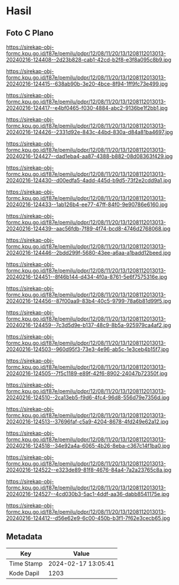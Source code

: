 # Hasil

## Foto C Plano

https://sirekap-obj-formc.kpu.go.id/f87e/pemilu/pdpr/12/08/11/20/13/1208112013013-20240216-124408--2d23b828-cab1-42cd-b2f8-e3f8a095c8b9.jpg

https://sirekap-obj-formc.kpu.go.id/f87e/pemilu/pdpr/12/08/11/20/13/1208112013013-20240216-124415--638ab90b-3e20-4bce-8f94-1ff9fc73e499.jpg

https://sirekap-obj-formc.kpu.go.id/f87e/pemilu/pdpr/12/08/11/20/13/1208112013013-20240216-124417--e4bf0465-f030-4884-abc2-9136be1f2bb1.jpg

https://sirekap-obj-formc.kpu.go.id/f87e/pemilu/pdpr/12/08/11/20/13/1208112013013-20240216-124426--2331d92e-843c-44bd-830a-d84a81ba4697.jpg

https://sirekap-obj-formc.kpu.go.id/f87e/pemilu/pdpr/12/08/11/20/13/1208112013013-20240216-124427--dad1eba4-aa87-4388-b882-08d08363f429.jpg

https://sirekap-obj-formc.kpu.go.id/f87e/pemilu/pdpr/12/08/11/20/13/1208112013013-20240216-124430--d00edfa5-4add-445d-b9d5-73f2e2cdd9a1.jpg

https://sirekap-obj-formc.kpu.go.id/f87e/pemilu/pdpr/12/08/11/20/13/1208112013013-20240216-124433--1ab126b4-ee77-47ff-84f0-9e90786e6160.jpg

https://sirekap-obj-formc.kpu.go.id/f87e/pemilu/pdpr/12/08/11/20/13/1208112013013-20240216-124439--aac56fdb-7f89-4f74-bcd8-4746d2768068.jpg

https://sirekap-obj-formc.kpu.go.id/f87e/pemilu/pdpr/12/08/11/20/13/1208112013013-20240216-124446--2bdd299f-5680-43ee-a6aa-a1badd12beed.jpg

https://sirekap-obj-formc.kpu.go.id/f87e/pemilu/pdpr/12/08/11/20/13/1208112013013-20240216-124451--8f46b144-d434-4f0a-8761-5e6f7575316e.jpg

https://sirekap-obj-formc.kpu.go.id/f87e/pemilu/pdpr/12/08/11/20/13/1208112013013-20240216-124456--87f00aa9-83b4-40c5-9799-78a6b81d99f5.jpg

https://sirekap-obj-formc.kpu.go.id/f87e/pemilu/pdpr/12/08/11/20/13/1208112013013-20240216-124459--7c3d5d9e-b137-48c9-8b5a-925979ca4af2.jpg

https://sirekap-obj-formc.kpu.go.id/f87e/pemilu/pdpr/12/08/11/20/13/1208112013013-20240216-124503--960d95f3-73e3-4e96-ab5c-1e3ceb4b15f7.jpg

https://sirekap-obj-formc.kpu.go.id/f87e/pemilu/pdpr/12/08/11/20/13/1208112013013-20240216-124505--7f5c1189-e89f-42f6-8902-24047b72350f.jpg

https://sirekap-obj-formc.kpu.go.id/f87e/pemilu/pdpr/12/08/11/20/13/1208112013013-20240216-124510--2ca13eb5-f9d6-4fc4-96d8-556d79e7356d.jpg

https://sirekap-obj-formc.kpu.go.id/f87e/pemilu/pdpr/12/08/11/20/13/1208112013013-20240216-124513--37696faf-c5a9-4204-8678-4fd249e62a12.jpg

https://sirekap-obj-formc.kpu.go.id/f87e/pemilu/pdpr/12/08/11/20/13/1208112013013-20240216-124518--34e92a4a-6065-4b26-8eba-c367c14f1ba0.jpg

https://sirekap-obj-formc.kpu.go.id/f87e/pemilu/pdpr/12/08/11/20/13/1208112013013-20240216-124522--e323de89-81f8-4676-84a4-7a2a23765c8a.jpg

https://sirekap-obj-formc.kpu.go.id/f87e/pemilu/pdpr/12/08/11/20/13/1208112013013-20240216-124527--4cd030b3-5ac1-4ddf-aa36-dabb8541175e.jpg

https://sirekap-obj-formc.kpu.go.id/f87e/pemilu/pdpr/12/08/11/20/13/1208112013013-20240216-124412--d56e62e9-6c00-450b-b3f1-7f62e3cecb65.jpg


## Metadata

| Key        | Value               |
| ---------- | ------------------- |
| Time Stamp | 2024-02-17 13:05:41 |
| Kode Dapil | 1203                |




